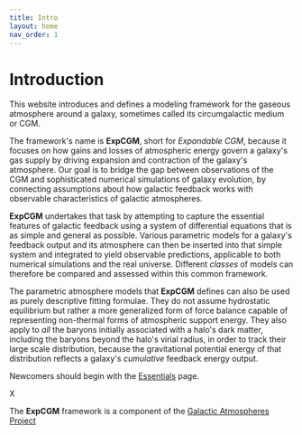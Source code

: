 ```yaml
---
title: Intro
layout: home
nav_order: 1
---
```


<title>ExpCGM</title> <script src="https://polyfill.io/v3/polyfill.min.js?features=es6"></script> <script> MathJax = { tex: { inlineMath: [['$', '$']], displayMath: [ ['$$','$$'], ["\\(","\\)"] ], processEscapes: true } }; </script> <script id="MathJax-script" async src="https://cdn.jsdelivr.net/npm/mathjax@3/es5/tex-chtml.js"> </script>

# Introduction

This website introduces and defines a modeling framework for the gaseous atmosphere around a galaxy, sometimes called its circumgalactic medium or CGM. 

The framework's name is **ExpCGM**, short for *Expandable CGM*, because it focuses on how gains and losses of atmospheric energy govern a galaxy's gas supply by driving expansion and contraction of the galaxy's atmosphere. Our goal is to bridge the gap between observations of the CGM and sophisticated numerical simulations of galaxy evolution, by connecting assumptions about how galactic feedback works with observable characteristics of galactic atmospheres.

**ExpCGM** undertakes that task by attempting to capture the essential features of galactic feedback using a system of differential equations that is as simple and general as possible. Various parametric models for a galaxy's feedback output and its atmosphere can then be inserted into that simple system and integrated to yield observable predictions, applicable to both numerical simulations and the real universe. Different *classes* of models can therefore be compared and assessed within this common framework. 

The parametric atmosphere models that **ExpCGM** defines can also be used as purely descriptive fitting formulae. They do not assume hydrostatic equilibrium but rather a more generalized form of force balance capable of representing non-thermal forms of atmospheric support energy. They also apply to *all* the baryons initially associated with a halo's dark matter, including the baryons beyond the halo's virial radius, in order to track their large scale distribution, because the gravitational potential energy of that distribution reflects a galaxy's *cumulative* feedback energy output.

Newcomers should begin with the [Essentials](descriptions/Essentials) page.

X

The **ExpCGM** framework is a component of the [Galactic Atmospheres Project](https://galacticatmospheres.org) 

